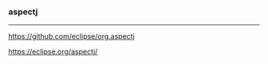 ### aspectj
---
https://github.com/eclipse/org.aspectj

https://eclipse.org/aspectj/

```
```

```
```

```
```


